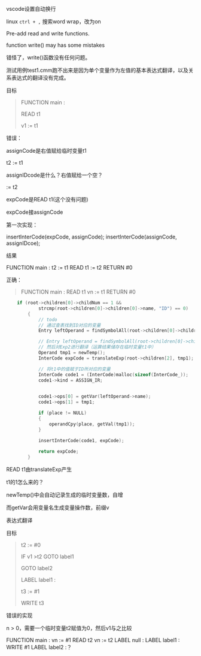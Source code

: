vscode设置自动换行

linux `ctrl + ,` 搜索word wrap，改为on



Pre-add read and write functions.  

function write() may has some mistakes

错怪了，write()函数没有任何问题。

测试用例test1.cmm跑不出来是因为单个变量作为左值的基本表达式翻译，以及关系表达式的翻译没有完成。

目标

> FUNCTION main :
>
> READ t1 
>
> v1 := t1

错误：

assignCode是右值赋给临时变量t1

t2 := t1

assignIDcode是什么？右值赋给一个空？

 := t2

expCode是READ t1(这个没有问题)

expCode接assignCode

第一次实现：

insertInterCode(expCode, assignCode);
            insertInterCode(assignCode, assignIDcoe);

结果

FUNCTION main :
t2 := t1
READ t1
 := t2
RETURN #0

正确：

> FUNCTION main :
> READ t1
> vn := t1
> RETURN #0

```c
	if (root->children[0]->childNum == 1 &&
            strcmp(root->children[0]->children[0]->name, "ID") == 0)
        {
            // todo
            // 通过查表找到ID对应的变量
            Entry leftOperand = findSymbolAll(root->children[0]->children[0]->strVal);

            // Entry leftOperand = findSymbolAll(root->children[0]->children[0]->strVal);
            // 然后对Exp2进行翻译（运算结果储存在临时变量t1中）
            Operand tmp1 = newTemp();
            InterCode expCode = translateExp(root->children[2], tmp1);

            // 将t1中的值赋于ID所对应的变量
            InterCode code1 = (InterCode)malloc(sizeof(InterCode_));
            code1->kind = ASSIGN_IR;

            
            code1->ops[0] = getVar(leftOperand->name);
            code1->ops[1] = tmp1;

            if (place != NULL)
            {
                operandCpy(place, getVal(tmp1));
            }
            
            insertInterCode(code1, expCode);

            return expCode;
        }
```



READ t1由translateExp产生

t1的1怎么来的？

newTemp()中会自动记录生成的临时变量数，自增

而getVar会用变量名生成变量操作数，前缀v

表达式翻译

目标

> t2 := #0
>
> IF v1 >t2 GOTO label1
>
> GOTO label2
>
> LABEL label1 :
>
> t3 := #1
>
> WRITE t3

错误的实现

n > 0，需要一个临时变量t2赋值为0，然后v1与之比较

FUNCTION main :
vn := #1
READ t2
vn := t2
LABEL null :
LABEL label1 :
WRITE #1
LABEL label2 :？